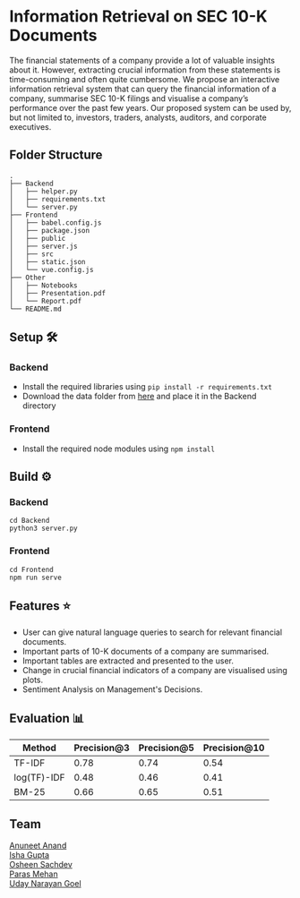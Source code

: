 # Information Retrieval on SEC 10-K Documents

The financial statements of a company provide a lot of valuable insights about it. However, extracting crucial information from these statements is time-consuming and often quite cumbersome. We propose an interactive information retrieval system that can query the financial information of a company, summarise SEC 10-K filings and visualise a company’s performance over the past few years. Our proposed system can be used by, but not limited to, investors, traders, analysts, auditors, and corporate executives.

## Folder Structure
```
.
├── Backend
│   ├── helper.py
│   ├── requirements.txt
│   └── server.py
├── Frontend
│   ├── babel.config.js
│   ├── package.json
│   ├── public
│   ├── server.js
│   ├── src
│   ├── static.json
│   └── vue.config.js
├── Other
│   ├── Notebooks
│   ├── Presentation.pdf
│   └── Report.pdf
└── README.md
```
## Setup 🛠️

### Backend
- Install the required libraries using `pip install -r requirements.txt`
- Download the data folder from [here](https://drive.google.com/drive/folders/1bidGP1Les9kusT4RcOqL_jvCKWIad3db?usp=sharing) and place it in the Backend directory

### Frontend
- Install the required node modules using ```npm install```

## Build ⚙️

### Backend
```
cd Backend
python3 server.py
```
### Frontend
```
cd Frontend
npm run serve
```

## Features :star:
- User can give natural language queries to search for relevant financial documents.
- Important parts of 10-K documents of a company are summarised.
- Important tables are extracted and presented to the user.
- Change in crucial financial indicators of a company are visualised using plots.
- Sentiment Analysis on Management's Decisions.

## Evaluation 📊
| Method      | Precision@3 | Precision@5 | Precision@10 |
| ----------- | ----------- | ----------- | ------------ |
| TF-IDF      | 0.78        | 0.74        | 0.54         |
| log(TF)-IDF | 0.48        | 0.46        | 0.41         |
| BM-25       | 0.66        | 0.65        | 0.51         |

## Team

[Anuneet Anand](https://github.com/anuneetanand)    
[Isha Gupta](https://github.com/IshaGupta18)  
[Osheen Sachdev](https://github.com/oshhh)  
[Paras Mehan](https://github.com/parasmehan123)   
[Uday Narayan Goel](https://github.com/uday2000)    
